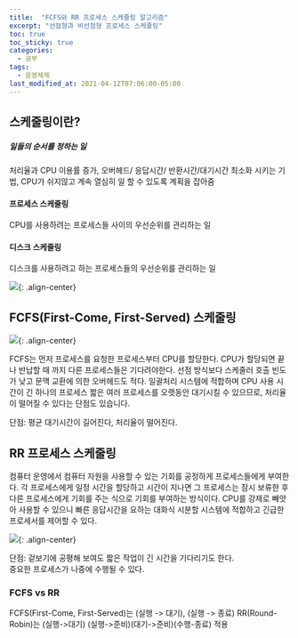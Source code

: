 ```yaml
---
title:  "FCFS와 RR 프로세스 스케줄링 알고리즘"
excerpt: "선점형과 비선점형 프로세스 스케줄링"
toc: true
toc_sticky: true
categories:
  - 공부
tags:
  - 운영체제
last_modified_at: 2021-04-12T07:06:00-05:00
---
```


## 스케줄링이란?  
##### 일들의 순서를 정하는 일  
처리율과 CPU 이용률 증가, 오버헤드/ 응답시간/ 반환시간/대기시간 최소화 시키는 기법, CPU가 쉬지않고 계속 열심히 일 할 수 있도록 계획을 잡아줌  

#### 프로세스 스케줄링  
CPU를 사용하려는 프로세스들 사이의 우선순위를 관리하는 일  

#### 디스크 스케줄링  
디스크를 사용하려고 하는 프로세스들의 우선순위를 관리하는 일  
  

![](https://www.cs.uic.edu/~jbell/CourseNotes/OperatingSystems/images/Chapter3/3_02_ProcessState.jpg){: .align-center}
  
  
  
## FCFS(First-Come, First-Served) 스케줄링
![](https://www.studytonight.com/operating-system/images/fcfs.png){: .align-center}  
  
FCFS는 먼저 프로세스를 요청한 프로세스부터 CPU를 할당한다. CPU가 할당되면 끝나 반납할 때 까지 다른 프로세스들은 기다려야한다. 선점 방식보다 스케줄러 호출 빈도가 낮고 문맥 교환에 의한 오버헤드도 적다. 일괄처리 시스템에 적합하며 CPU 사용 시간이 긴 하나의 프로세스 짧은 여러 프로세스를 오랫동안 대기시킬 수 있으므로, 처리율이 떨어질 수 있다는 단점도 있습니다.  

단점: 평균 대기시간이 길어진다, 처리율이 떨어진다.
  
  
## RR 프로세스 스케줄링  

컴퓨터 운영에서 컴퓨터 자원을 사용할 수 있는 기회를 공정하게 프로세스들에게 부여한다. 각 프로세스에게 일정 시간을 할당하고 시간이 지나면 그 프로세스는 잠시 보류한 후 다른 프로세스에게 기회를 주는 식으로 기회를 부여하는 방식이다. CPU를 강제로 빼앗아 사용할 수 있으니 빠른 응답시간을 요하는 대화식 시분할 시스템에 적합하고 긴급한 프로세서를 제어할 수 있다.
  
![](https://s3.ap-south-1.amazonaws.com/s3.studytonight.com/tutorials/uploads/pictures/1604904974-71449.png){: .align-center}

단점: 겉보기에 공평해 보여도 짧은 작업이 긴 시간을 기다리기도 한다.  
중요한 프로세스가 나중에 수행될 수 있다.  
  
  
  
### FCFS vs RR

FCFS(First-Come, First-Served)는 (실행 -> 대기), (실행 -> 종료) 
RR(Round-Robin)는 (실행->대기) (실행->준비)(대기->준비)(수행-종료) 적용
